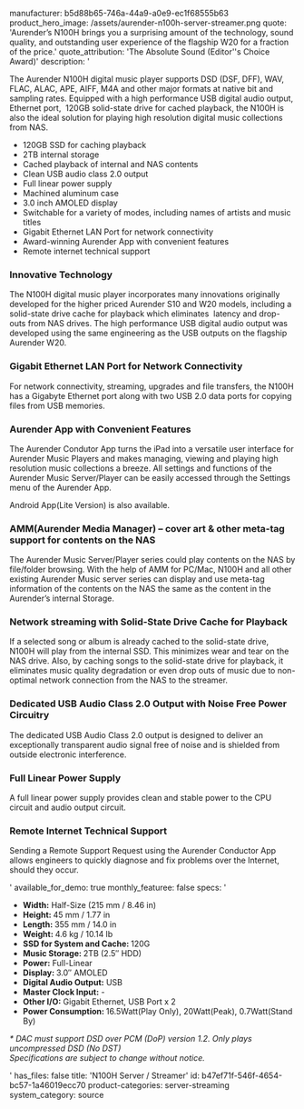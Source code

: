 manufacturer: b5d88b65-746a-44a9-a0e9-ec1f68555b63
product_hero_image: /assets/aurender-n100h-server-streamer.png
quote: 'Aurender’s N100H brings you a surprising amount of the technology, sound quality, and outstanding user experience of the flagship W20 for a fraction of the price.'
quote_attribution: 'The Absolute Sound (Editor''s Choice Award)'
description: '<p>The Aurender N100H digital music player supports DSD (DSF, DFF), WAV, FLAC, ALAC, APE, AIFF, M4A and other major formats at native bit and sampling rates. Equipped with a high performance USB digital audio output, Ethernet port,&nbsp; 120GB solid-state drive for cached playback, the N100H is also the ideal solution for playing high resolution digital music collections from NAS.</p><ul><li>120GB SSD for caching playback</li><li>2TB internal storage</li><li>Cached playback of internal and NAS contents</li><li>Clean USB audio class 2.0 output</li><li>Full linear power supply</li><li>Machined aluminum case</li><li>3.0 inch AMOLED display</li><li>Switchable for a variety of modes, including names of artists and music titles</li><li>Gigabit Ethernet LAN Port for network connectivity</li><li>Award-winning Aurender App with convenient features</li><li>Remote internet technical support</li></ul><h3>Innovative Technology</h3><p>The N100H digital music player incorporates many innovations originally developed for the higher priced Aurender S10 and W20 models,&nbsp;including a solid-state drive cache for playback which eliminates &nbsp;latency and drop-outs from NAS drives. The high performance USB digital audio output was developed using the same engineering as the USB outputs&nbsp;on the flagship Aurender W20.</p><h3>Gigabit Ethernet LAN Port for Network Connectivity</h3><p>For network connectivity, streaming, upgrades and file transfers, the N100H has a Gigabyte Ethernet port along with two USB 2.0 data&nbsp;ports for copying files from USB memories.</p><h3>Aurender App with Convenient Features</h3><p>The Aurender Condutor App turns the iPad into a versatile user interface for Aurender Music Players and makes managing, viewing and playing&nbsp;high resolution music collections a breeze. All settings and functions of the Aurender Music Server/Player can be easily accessed through&nbsp;the Settings menu of the Aurender App.</p><p>Android App(Lite Version) is also available.</p><h3>AMM(Aurender Media Manager) – cover art &amp; other meta-tag support for contents on the NAS</h3><p>The Aurender Music Server/Player series could play contents on the NAS by file/folder browsing. With the help of AMM for PC/Mac, N100H and all other existing Aurender Music server series can display and use meta-tag information of the contents on the NAS the same as the content in the Aurender’s internal Storage.</p><h3>Network streaming with Solid-State Drive Cache for Playback</h3><p>If a selected song or album is already cached to the solid-state&nbsp;drive, N100H will play from the internal SSD. This minimizes wear and tear on the NAS drive. Also, by caching songs to the solid-state drive for&nbsp;playback, it eliminates music quality degradation or even drop outs of music due to non-optimal network connection from the NAS to the streamer.</p><h3>Dedicated USB Audio Class 2.0 Output with Noise Free Power Circuitry</h3><p>The dedicated USB Audio Class 2.0 output is designed to deliver an exceptionally transparent audio signal free of noise and is shielded&nbsp;from outside electronic interference.</p><h3>Full Linear Power Supply</h3><p>A full linear power supply provides clean and stable power to the CPU circuit and audio output circuit.</p><h3>Remote Internet Technical Support</h3><p>Sending a Remote Support Request using the Aurender Conductor App allows engineers to quickly diagnose and fix problems over&nbsp;the Internet, should they occur.</p>'
available_for_demo: true
monthly_featuree: false
specs: '<ul><li><b>Width:</b> ​Half-Size (215 mm / 8.46 in)</li><li><b>Height:&nbsp;</b>45 mm / 1.77 in</li><li><b>Length:&nbsp;</b>355 mm / 14.0 in​</li><li><b>Weight:&nbsp;</b>4.6 kg / 10.14 lb</li><li><b>SSD for System and Cache​:&nbsp;</b>120G​</li><li><b>Music Storage​:&nbsp;</b>2TB (2.5″ HDD)</li><li><b>Power:</b> ​Full-Linear​</li><li><b>Display​:&nbsp;</b>3.0″ AMOLED​</li><li><b>Digital Audio Output​:</b> USB</li><li><b>​Master Clock Input:</b> -</li><li><b>​​Other I/O:</b> Gigabit Ethernet, USB Port x 2</li><li><b>​Power Consumption​:&nbsp;</b>16.5Watt(Play Only), 20Watt(Peak), 0.7Watt(Stand By)&nbsp;&nbsp;</li></ul><p><i>* DAC must support DSD over PCM (DoP) version 1.2. Only plays uncompressed DSD (No DST)<br>Specifications are subject to change without notice.</i></p>'
has_files: false
title: 'N100H Server / Streamer'
id: b47ef71f-546f-4654-bc57-1a46019ecc70
product-categories: server-streaming
system_category: source
